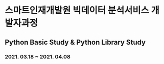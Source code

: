 # 스마트인재개발원 빅데이터 분석서비스 개발자과정
## Python Basic Study & Python Library Study
### 2021. 03.18 ~ 2021. 04.08
